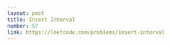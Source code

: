 ```yaml
---
layout: post
title: Insert Interval
number: 57
link: https://leetcode.com/problems/insert-interval
---
```

